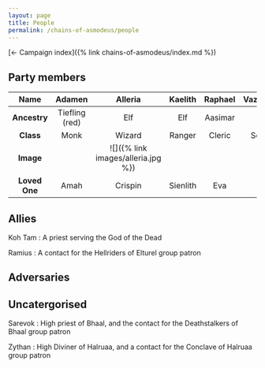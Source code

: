 ```yaml
---
layout: page
title: People
permalink: /chains-of-asmodeus/people
---
```


[&larr; Campaign index]({% link chains-of-asmodeus/index.md %})

## Party members

|   **Name**    |   **Adamen**   |            **Alleria**             | **Kaelith** | **Raphael** | **Vazaracerer** |
|:-------------:|:--------------:|:----------------------------------:|:-----------:|:-----------:|:---------------:|
| **Ancestry**  | Tiefling (red) |                Elf                 |     Elf     |   Aasimar   |      Satyr      |
|   **Class**   |      Monk      |               Wizard               |   Ranger    |   Cleric    |    Sorcerer     |
|   **Image**   |                | ![]({% link images/alleria.jpg %}) |             |             |                 |
| **Loved One** |      Amah      |              Crispin               |  Sienlith   |     Eva     |                 |

## Allies
Koh Tam
: A priest serving the God of the Dead

Ramius
: A contact for the Hellriders of Elturel group patron

## Adversaries

## Uncatergorised
Sarevok
: High priest of Bhaal, and the contact for the Deathstalkers of Bhaal group patron

Zythan
: High Diviner of Halruaa, and a contact for the Conclave of Halruaa group patron